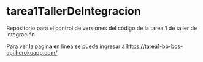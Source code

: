 # tarea1TallerDeIntegracion
Repositorio para el control de versiones del código de la tarea 1 de taller de integración

Para ver la pagina en linea se puede ingresar a <https://tarea1-bb-bcs-api.herokuapp.com/>
